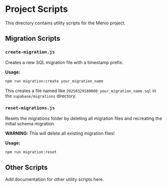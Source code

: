 # Project Scripts

This directory contains utility scripts for the Menio project.

## Migration Scripts

### `create-migration.js`

Creates a new SQL migration file with a timestamp prefix.

**Usage:**

```bash
npm run migration:create your_migration_name
```

This creates a file named like `20250329180000_your_migration_name.sql` in the `supabase/migrations` directory.

### `reset-migrations.js`

Resets the migrations folder by deleting all migration files and recreating the initial schema migration.

**WARNING:** This will delete all existing migration files!

**Usage:**

```bash
npm run migration:reset
```

## Other Scripts

Add documentation for other utility scripts here.
